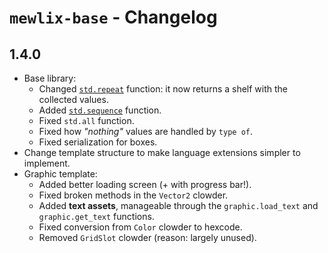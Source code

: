 # `mewlix-base` - Changelog

## 1.4.0

- Base library:
    - Changed [`std.repeat`](kbmackenzie.xyz/projects/mewlix/std#std-repeat) function: it now returns a shelf with the collected values.
    - Added [`std.sequence`](kbmackenzie.xyz/projects/mewlix/std#std-sequence) function.
    - Fixed `std.all` function.
    - Fixed how *"nothing"* values are handled by `type of`.
    - Fixed serialization for boxes.
- Change template structure to make language extensions simpler to implement.
- Graphic template:
    - Added better loading screen (+ with progress bar!).
    - Fixed broken methods in the `Vector2` clowder.
    - Added **text assets**, manageable through the `graphic.load_text` and `graphic.get_text` functions.
    - Fixed conversion from `Color` clowder to hexcode.
    - Removed `GridSlot` clowder (reason: largely unused).
